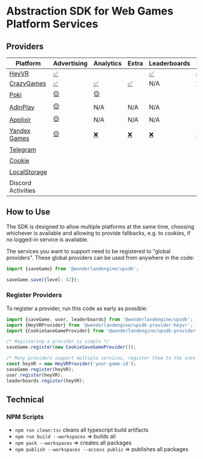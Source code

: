 # Abstraction SDK for Web Games Platform Services

## Providers

[i]: ## "Implemented."
[n]: ## "Not implemented."
[u]: ## "Used in production."

| **Platform**                                                                                | **Advertising** | **Analytics** | **Extra** | **Leaderboards** | **Purchases** | **SaveGame** | **User** |
| ------------------------------------------------------------------------------------------- | -------------- | ------------- | --------- | ---------------- | ------------- | ------------ | -------- |
| [HeyVR](https://www.npmjs.com/package/@wonderlandengine/upsdk-provider-heyvr)               | [✅][u]        |               |           | [✅][u]         | [✅][u]       | [✅][u]      | [✅][u]  |
| [CrazyGames](https://www.npmjs.com/package/@wonderlandengine/upsdk-provider-crazygames)     | [✅][u]        | [✅][u]       | [✅][u]   | N/A             | [❌][n]       | [✅][u]      | [✅][u]  |
| [Poki](https://www.npmjs.com/package/@wonderlandengine/upsdk-provider-poki)                 | [🟡][i]        | [🟡][i]       |    |              |        |       |   |
| [AdInPlay](https://www.npmjs.com/package/@wonderlandengine/upsdk-provider-adinplay)         | [🟡][i]        | N/A           | N/A       | N/A              | N/A           | N/A          | N/A      |
| [Applixir](https://www.npmjs.com/package/@wonderlandengine/upsdk-provider-applixir)         | [🟡][i]        | N/A           | N/A       | N/A              | N/A           | N/A          | N/A      |
| [Yandex Games](https://www.npmjs.com/package/@wonderlandengine/upsdk-provider-yandexgames)  | [🟡][i]        | [❌][n]       | [❌][n]   |  [❌][n]        | [❌][n]       | [❌][n]      | [❌][n]  |
| [Telegram](https://www.npmjs.com/package/@wonderlandengine/upsdk-provider-telegram)         |                |               |           |                  |               |              | [🟡][i]  |
| [Cookie](https://www.npmjs.com/package/@wonderlandengine/upsdk-provider-cookie)             |                |               |           |                  |               | [✅][u]      |          |
| [LocalStorage](https://www.npmjs.com/package/@wonderlandengine/upsdk-provider-localstorage) |                |               |           |                  |               | [🟡][i]      |          |
| Discord Activities                                                                          |                |               |           |                  |               |              |          |

## How to Use

The SDK is designed to allow multiple platforms at the same time, choosing whichever is available
and allowing to provide fallbacks, e.g. to cookies, if no logged-in service is available.

The services you want to support need to be registered to "global providers". These global
providers can be used from anywhere in the code:

```ts
import {saveGame} from '@wonderlandengine/upsdk';

saveGame.save({level: 42});
```

### Register Providers

To register a provider, run this code as early as possible:

```ts
import {saveGame, user, leaderboards} from '@wonderlandengine/upsdk';
import {HeyVRProvider} from '@wonderlandengine/upsdk-provider-heyvr';
import {CookieSaveGameProvider} from '@wonderlandengine/upsdk-provider-cookie';

/* Registering a provider is simple */
saveGame.register(new CookieSaveGameProvider());

/* Many providers support multiple services, register them to the ones you use: */
const heyVR = new HeyVRProvider('your-game-id');
saveGame.register(heyVR);
user.register(heyVR);
leaderboards.register(heyVR);
```

## Technical

### NPM Scripts

- `npm run clean:tsc` cleans all typescript build artifacts
- `npm run build --workspaces` => builds all
- `npm pack --workspaces` => creates all packages
- `npm publish --workspaces --access public` => publishes all packages
